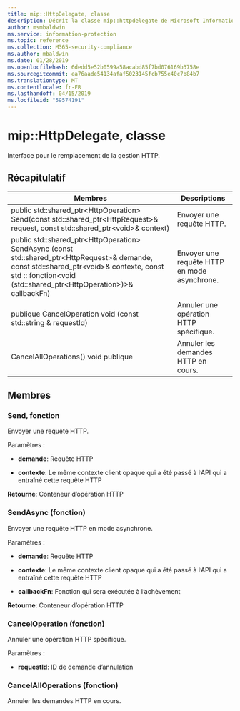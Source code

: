 ```yaml
---
title: mip::HttpDelegate, classe
description: Décrit la classe mip::httpdelegate de Microsoft Information Protection (MIP) SDK.
author: msmbaldwin
ms.service: information-protection
ms.topic: reference
ms.collection: M365-security-compliance
ms.author: mbaldwin
ms.date: 01/28/2019
ms.openlocfilehash: 6dedd5e52b0599a58acabd85f7bd076169b3758e
ms.sourcegitcommit: ea76aade54134afaf5023145fcb755e40c7b84b7
ms.translationtype: MT
ms.contentlocale: fr-FR
ms.lasthandoff: 04/15/2019
ms.locfileid: "59574191"
---
```

# <a name="class-miphttpdelegate"></a>mip::HttpDelegate, classe 
Interface pour le remplacement de la gestion HTTP.
  
## <a name="summary"></a>Récapitulatif
 Membres                        | Descriptions                                
--------------------------------|---------------------------------------------
public std::shared_ptr\<HttpOperation\> Send(const std::shared_ptr\<HttpRequest\>& request, const std::shared_ptr\<void\>& context)  |  Envoyer une requête HTTP.
public std::shared_ptr\<HttpOperation\> SendAsync (const std::shared_ptr\<HttpRequest\>& demande, const std::shared_ptr\<void\>& contexte, const std :: fonction\<void (std::shared_ptr\<HttpOperation\>)\>& callbackFn)  |  Envoyer une requête HTTP en mode asynchrone.
publique CancelOperation void (const std::string & requestId)  |  Annuler une opération HTTP spécifique.
CancelAllOperations() void publique  |  Annuler les demandes HTTP en cours.
  
## <a name="members"></a>Membres
  
### <a name="send-function"></a>Send, fonction
Envoyer une requête HTTP.

Paramètres :  
* **demande**: Requête HTTP 


* **contexte**: Le même contexte client opaque qui a été passé à l’API qui a entraîné cette requête HTTP



  
**Retourne**: Conteneur d’opération HTTP
  
### <a name="sendasync-function"></a>SendAsync (fonction)
Envoyer une requête HTTP en mode asynchrone.

Paramètres :  
* **demande**: Requête HTTP 


* **contexte**: Le même contexte client opaque qui a été passé à l’API qui a entraîné cette requête HTTP 


* **callbackFn**: Fonction qui sera exécutée à l’achèvement



  
**Retourne**: Conteneur d’opération HTTP
  
### <a name="canceloperation-function"></a>CancelOperation (fonction)
Annuler une opération HTTP spécifique.

Paramètres :  
* **requestId**: ID de demande d’annulation


  
### <a name="cancelalloperations-function"></a>CancelAllOperations (fonction)
Annuler les demandes HTTP en cours.